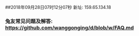 ##2018年09月28日07时12分07秒 新址: 159.65.134.18
### 兔友常见问题及解答: https://github.com/wanggonging/d/blob/w/FAQ.md
